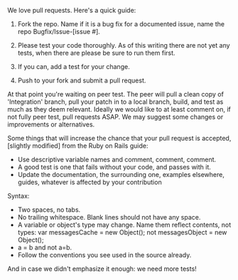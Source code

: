 We love pull requests. Here's a quick guide:

1. Fork the repo. Name if it is a bug fix for a documented issue, name the repo Bugfix/Issue-[issue #].

2. Please test your code thoroughly. As of this writing there are not yet any tests, when there are please be sure to run them first.

3. If you can, add a test for your change.

4. Push to your fork and submit a pull request.


At that point you're waiting on peer test. The peer will pull a clean copy of 'Integration' branch, pull your patch in to a local branch, build, and test as much as they deem relevant. Ideally we would  like to at least comment on, if not fully peer test, pull requests ASAP. We may suggest some changes or improvements or alternatives. 

Some things that will increase the chance that your pull request is accepted, [slightly modified] from the Ruby on Rails guide:

* Use descriptive variable names and comment, comment, comment.
* A good test is one that fails without your code, and passes with it.
* Update the documentation, the surrounding one, examples elsewhere, guides,
  whatever is affected by your contribution

Syntax:

* Two spaces, no tabs.
* No trailing whitespace. Blank lines should not have any space.
* A variable or object's type may change. Name them reflect contents, not types: var messagesCache = new Object(); not messagesObject = new Object(); 
* a = b and not a=b.
* Follow the conventions you see used in the source already.

And in case we didn't emphasize it enough: we need more tests!